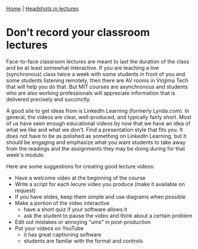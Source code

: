 [<i class="fas fa-home"></i> Home](/cs-vtmit-practices/) | [Headshots in lectures <i class="far fa-arrow-alt-circle-right"></i>](headshots-in-lectures.html)

# Don’t record your classroom lectures

Face-to-face classroom lectures are meant to last the duration of the class and be at least somewhat interactive. If you are teaching a live (synchronous) class twice a week with some students in front of you and some students listening remotely, then there are AV rooms in Virginia Tech that will help you do that. But MIT courses are asynchronous and students who are also working professionals will appreciate information that is delivered precisely and succinctly.

A good site to get ideas from is LinkedIn Learning (formerly Lynda.com). In general, the videos are clear, well-produced, and typically fairly short. Most of us have seen enough educational videos by now that we have an idea of what we like and what we don't. Find a presentation style that fits you. It does not have to be as polished as something on LinkedIn Learning, but it should be engaging and emphasize what you want students to take away from the readings and the assignments they may be doing during for that week's module.

Here are some suggestions for creating good lecture videos:

* Have a welcome video at the beginning of the course
* Write a script for each lecure video you produce (make it available on request)
* If you have slides, keep them simple and use diagrams when possible
* Make a portion of the video interactive
  * have a short quiz if your software allows it
  * ask the student to pause the video and think about a certain problem
* Edit out mistakes or annoying "ums" in post-production
* Put your videos on YouTube
  * it has great captioning software
  * students are familar with the format and controls
